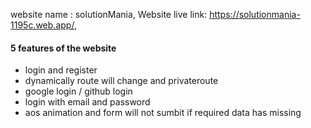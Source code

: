 <!-- Here is the  -->
website name :  solutionMania,
Website live link: https://solutionmania-1195c.web.app/,


#### 5 features of the website 

* login and register
* dynamically route will change and privateroute
* google login / github login
* login with email and password
* aos animation and form will not sumbit if required data has missing

